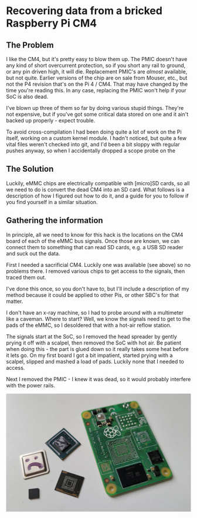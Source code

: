 # Recovering data from a bricked Raspberry Pi CM4

## The Problem
I like the CM4, but it's pretty easy to blow them up. The PMIC doesn't have any kind of short overcurrent protection, so if you short any rail to ground, or any pin driven high, it will die. Replacement PMIC's are *almost* available, but not quite. Earlier versions of the chip are on sale from Mouser, etc., but not the P4 revision that's on the Pi 4 / CM4. That may have changed by the time you're reading this. In any case, replacing the PMIC won't help if your SoC is also dead.

I've blown up three of them so far by doing various stupid things. They're not expensive, but if you've got some critical data stored on one and it ain't backed up properly - expect trouble.

To avoid cross-compilation I had been doing quite a lot of work on the Pi itself, working on a custom kernel module. I hadn't noticed, but quite a few vital files weren't checked into git, and I'd been a bit sloppy with regular pushes anyway, so when I accidentally dropped a scope probe on the 

## The Solution
Luckily, eMMC chips are electrically compatible with [micro]SD cards, so all we need to do is convert the dead CM4 into an SD card. What follows is a description of how I figured out how to do it, and a guide for you to follow if you find yourself in a similar situation.

## Gathering the information
In principle, all we need to know for this hack is the locations on the CM4 board of each of the eMMC bus signals. Once those are known, we can connect them to something that can read SD cards, e.g. a USB SD reader and suck out the data.

First I needed a sacrificial CM4. Luckily one was available (see above) so no problems there. I removed various chips to get access to the signals, then traced them out.

I've done this once, so you don't have to, but I'll include a description of my method because it could be applied to other Pis, or other SBC's for that matter.

I don't have an x-ray machine, so I had to probe around with a multimeter like a caveman. Where to start? Well, we know the signals need to get to the pads of the eMMC, so I desoldered that with a hot-air reflow station. 

The signals start at the SoC, so I removed the head spreader by gently prying it off with a scalpel, then removed the SoC with hot air. Be patient when doing this - the part is glued down so it really takes some heat before it lets go. On my first board I got a bit impatient, started prying with a scalpel, slipped and mashed a load of pads. Luckily none that I needed to access.

Next I removed the PMIC - I knew it was dead, so it would probably interfere with the power rails.

[![This is an image](images/parts-removed.jpg)](https://raw.githubusercontent.com/jeffmakes/pi-data-recovery/main/images/parts-removed.jpg)



